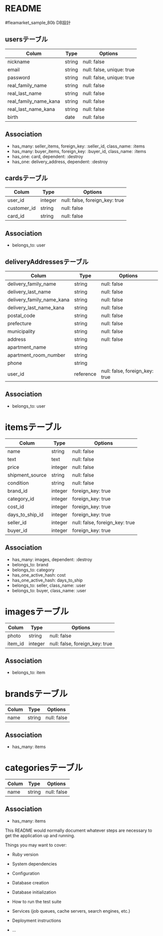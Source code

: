 # README

#fleamarket_sample_80b DB設計

## usersテーブル

|Colum|Type|Options|
|------|----|------|
|nickname|string|null: false|
|email|string|null: false, unique: true|
|password|string|null: false, unique: true|
|real_family_name|string|null: false|
|real_last_name|string|null: false|
|real_family_name_kana|string|null: false|
|real_last_name_kana|string|null: false|
|birth|date|null: false|
## Association
- has_many: seller_items, foreign_key: :seller_id, class_name: :items
- has_many: buyer_items, foreign_key: :buyer_id, class_name: :items
- has_one: card, dependent: :destroy
- has_one: delivery_address, dependent: :destroy


## cardsテーブル

|Colum|Type|Options|
|------|----|------|
|user_id|integer|null: false, foreign_key: true|
|customer_id|string|null: false|
|card_id|string|null: false|
## Association
- belongs_to: user


## deliveryAddressesテーブル

|Colum|Type|Options|
|------|----|------|
|delivery_family_name|string|null: false|
|delivery_last_name|string|null: false|
|delivery_family_name_kana|string|null: false|
|delivery_last_name_kana|string|null: false|
|postal_code|string|null: false|
|prefecture|string|null: false|
|municipality|string|null: false|
|address|string|null: false|
|apartment_name|string||
|apartment_room_number|string||
|phone|string||
|user_id|reference|null: false, foreign_key: true|
## Association
- belongs_to: user


# itemsテーブル

|Colum|Type|Options|
|------|----|------|
|name|string|null: false|
|text|text|null: false|
|price|integer|null: false|
|shipment_source|string|null: false|
|condition|string|null: false|
|brand_id|integer|foreign_key: true|
|category_id|integer|foreign_key: true|
|cost_id|integer|foreign_key: true|
|days_to_ship_id|integer|foreign_key: true|
|seller_id|integer|null: false, foreign_key: true|
|buyer_id|integer|foreign_key: true|
## Association
- has_many: images, dependent: :destroy
- belongs_to: brand
- belongs_to: category
- has_one_active_hash: cost
- has_one_active_hash: days_to_ship
- belongs_to: seller, class_name: :user
- belongs_to: buyer, class_name: :user


# imagesテーブル

|Colum|Type|Options|
|------|----|------|
|photo|string|null: false|
|item_id|integer|null: false, foreign_key: true|
## Association
- belongs_to: item


# brandsテーブル
<!-- not update table -->
|Colum|Type|Options|
|------|----|------|
|name|string|null: false|
## Association
- has_many: items


# categoriesテーブル
<!-- not update table -->
|Colum|Type|Options|
|------|----|------|
|name|string|null: false|
## Association
- has_many: items



This README would normally document whatever steps are necessary to get the
application up and running.

Things you may want to cover:

* Ruby version

* System dependencies

* Configuration

* Database creation

* Database initialization

* How to run the test suite

* Services (job queues, cache servers, search engines, etc.)

* Deployment instructions

* ...